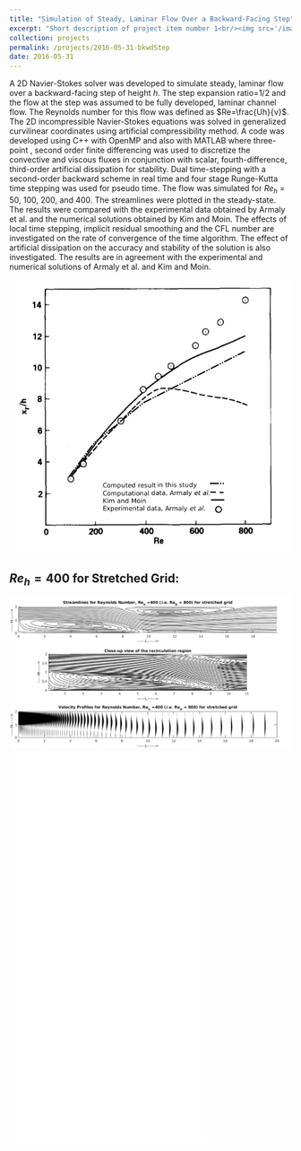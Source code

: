 ```yaml
---
title: "Simulation of Steady, Laminar Flow Over a Backward-Facing Step"
excerpt: "Short description of project item number 1<br/><img src='/images/bkwd/bkwdStepBanner.png'>"
collection: projects
permalink: /projects/2016-05-31-bkwdStep
date: 2016-05-31
---
```


A 2D Navier-Stokes solver was developed to simulate steady, laminar flow over a backward-facing step of height $h$. The step expansion ratio=1/2 and the flow at the step was assumed to be fully developed, laminar channel flow. The Reynolds number for this flow was defined as $Re=\frac{Uh}{ν}$. The 2D incompressible Navier-Stokes equations was solved in generalized curvilinear coordinates using artificial compressibility method. A code was developed using C++ with OpenMP and also with MATLAB where three-point , second order finite differencing was used to discretize the convective and viscous fluxes in conjunction with scalar, fourth-difference, third-order artificial dissipation for stability. Dual time-stepping with a second-order backward scheme in real time and four stage Runge-Kutta time stepping was used for pseudo time. The flow was simulated for $Re_h$ = 50, 100, 200, and 400. The streamlines were plotted in the steady-state. The results were compared with the experimental data obtained by Armaly et al. and the numerical solutions obtained by Kim and Moin. The effects of local time stepping, implicit residual smoothing and the CFL number are investigated on the rate of convergence of the time algorithm. The effect of artificial dissipation on the accuracy and stability of the solution is also investigated. The results are in agreement with the experimental and numerical solutions of Armaly et al. and Kim and Moin.

<img src='/images/bkwd/reattach.png'>

## $Re_h = 400$ for Stretched Grid:
<img src="/images/bkwd/Re_400_S.png">

<iframe src="/files/bkwd_step.pdf" width="70%" height="700" frameborder="no" border="0" marginwidth="0" marginheight="0"></iframe>
			